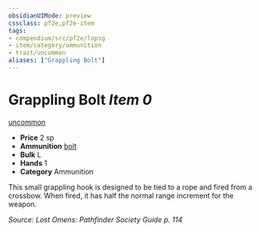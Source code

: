 ```yaml
---
obsidianUIMode: preview
cssclass: pf2e,pf2e-item
tags:
- compendium/src/pf2e/lopsg
- item/category/ammunition
- trait/uncommon
aliases: ["Grappling Bolt"]
---
```

# Grappling Bolt *Item 0*  
[uncommon](../../../rules/traits/uncommon.md)  

- **Price** 2 sp
- **Ammunition** [bolt](bolt.md)
- **Bulk** L
- **Hands** 1
- **Category** Ammunition

This small grappling hook is designed to be tied to a rope and fired from a crossbow. When fired, it has half the normal range increment for the weapon.

*Source: Lost Omens: Pathfinder Society Guide p. 114*
